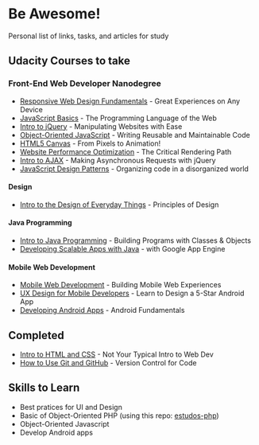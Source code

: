 # Be Awesome!
 Personal list of links, tasks, and articles for study
 
## Udacity Courses to take
 
### Front-End Web Developer Nanodegree
- [Responsive Web Design Fundamentals](https://www.udacity.com/course/ud893) - Great Experiences on Any Device
- [JavaScript Basics](https://www.udacity.com/course/ud804) - The Programming Language of the Web
- [Intro to jQuery](https://www.udacity.com/course/ud245) - Manipulating Websites with Ease
- [Object-Oriented JavaScript](https://www.udacity.com/course/ud015) - Writing Reusable and Maintainable Code
- [HTML5 Canvas](https://www.udacity.com/course/ud292) - From Pixels to Animation!
- [Website Performance Optimization](https://www.udacity.com/course/ud884) - The Critical Rendering Path
- [Intro to AJAX](https://www.udacity.com/course/ud110) - Making Asynchronous Requests with jQuery
- [JavaScript Design Patterns](https://www.udacity.com/course/ud989) - Organizing code in a disorganized world

#### Design

- [Intro to the Design of Everyday Things](https://www.udacity.com/course/design101) - Principles of Design

#### Java Programming

- [Intro to Java Programming](https://www.udacity.com/course/cs046) - Building Programs with Classes & Objects
- [Developing Scalable Apps with Java](https://www.udacity.com/course/ud859) - with Google App Engine

#### Mobile Web Development
- [Mobile Web Development](https://www.udacity.com/course/cs256) - Building Mobile Web Experiences
- [UX Design for Mobile Developers](https://www.udacity.com/course/ud849) - Learn to Design a 5-Star Android App
- [Developing Android Apps](https://www.udacity.com/course/ud853) - Android Fundamentals


## Completed
- [Intro to HTML and CSS](https://www.udacity.com/course/ud304) - Not Your Typical Intro to Web Dev
- [How to Use Git and GitHub](https://www.udacity.com/course/ud775) - Version Control for Code

## Skills to Learn

- Best pratices for UI and Design
- Basic of Object-Oriented PHP (using this repo: [estudos-php](https://github.com/lucasmlessa/estudos-php))
- Object-Oriented Javascript
- Develop Android apps



